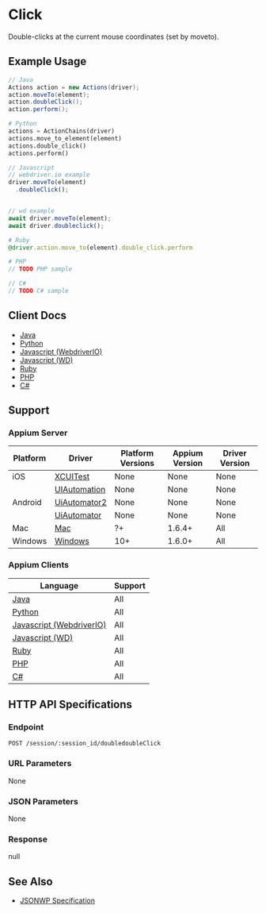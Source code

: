 # Click

Double-clicks at the current mouse coordinates (set by moveto).
## Example Usage

```java
// Java
Actions action = new Actions(driver);
action.moveTo(element);
action.doubleClick();
action.perform();

```

```python
# Python
actions = ActionChains(driver)
actions.move_to_element(element)
actions.double_click()
actions.perform()

```

```javascript
// Javascript
// webdriver.io example
driver.moveTo(element)
  .doubleClick();


// wd example
await driver.moveTo(element);
await driver.doubleclick();

```

```ruby
# Ruby
@driver.action.move_to(element).double_click.perform

```

```php
# PHP
// TODO PHP sample

```

```csharp
// C#
// TODO C# sample

```



## Client Docs

 * [Java](https://seleniumhq.github.io/selenium/docs/api/java/org/openqa/selenium/interactions/Actions.html#doubleClick--) 
 * [Python](http://selenium-python.readthedocs.io/api.html#selenium.webdriver.common.action_chains.ActionChains.double_click) 
 * [Javascript (WebdriverIO)](http://webdriver.io/api/action/doubleClick.html) 
 * [Javascript (WD)](https://github.com/admc/wd/blob/master/lib/commands.js#L1686) 
 * [Ruby](http://www.rubydoc.info/gems/selenium-webdriver/Selenium/WebDriver/ActionBuilder:double_click) 
 * [PHP](https://github.com/appium/php-client/) 
 * [C#](https://github.com/appium/appium-dotnet-driver/) 

## Support

### Appium Server

|Platform|Driver|Platform Versions|Appium Version|Driver Version|
|--------|----------------|------|--------------|--------------|
| iOS | [XCUITest](/docs/en/drivers/ios-xcuitest.md) | None | None | None |
|  | [UIAutomation](/docs/en/drivers/ios-uiautomation.md) | None | None | None |
| Android | [UiAutomator2](/docs/en/drivers/android-uiautomator2.md) | None | None | None |
|  | [UiAutomator](/docs/en/drivers/android-uiautomator.md) | None | None | None |
| Mac | [Mac](/docs/en/drivers/mac.md) | ?+ | 1.6.4+ | All |
| Windows | [Windows](/docs/en/drivers/windows.md) | 10+ | 1.6.0+ | All |

### Appium Clients 

|Language|Support|
|--------|-------|
|[Java](https://github.com/appium/java-client/releases/latest)| All |
|[Python](https://github.com/appium/python-client/releases/latest)| All |
|[Javascript (WebdriverIO)](http://webdriver.io/index.html)| All |
|[Javascript (WD)](https://github.com/admc/wd/releases/latest)| All |
|[Ruby](https://github.com/appium/ruby_lib/releases/latest)| All |
|[PHP](https://github.com/appium/php-client/releases/latest)| All |
|[C#](https://github.com/appium/appium-dotnet-driver/releases/latest)| All |

## HTTP API Specifications

### Endpoint

`POST /session/:session_id/doubledoubleClick`

### URL Parameters

None

### JSON Parameters

None

### Response

null

## See Also

* [JSONWP Specification](https://github.com/SeleniumHQ/selenium/wiki/JsonWireProtocol#sessionsessioniddoubledoubleClick)
